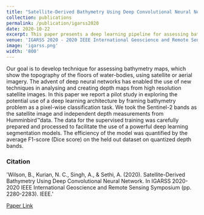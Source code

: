 ```yaml
---
title: "Satellite-Derived Bathymetry Using Deep Convolutional Neural Network"
collection: publications
permalink: /publication/igarss2020
date: 2020-10-22
excerpt: This paper presents a deep learning pipeline for assessing bathymetry maps from satellite derived aerial images .
venue: 'IGARSS 2020 - 2020 IEEE International Geoscience and Remote Sensing Symposium'
image: 'igarss.png'
width: '800'
---
```

Our goal is to develop technique for assessing bathymetry maps, which show the topography of the floors of water-bodies, using satellite or aerial imagery. The advent of deep neural networks has enabled the use of new techniques in analysing and creating depth maps from high resolution satellite images. In this paper we report a pilot study in exploring the potential use of a deep learning architecture by framing bathymetry problem as a pixel-wise classification task. We took the Sentinel-2 bands as the satellite image and independent depth measurements from Humminbird™data. The data for the supervised training was carefully prepared and processed to facilitate the use of a powerful deep learning segmentation models. The efficiency of the model was quantified by the average F1-score (Dice score) on the held out dataset on quantized depth bands.

### Citation 

'Wilson, B., Kurian, N. C., Singh, A., & Sethi, A. (2020). Satellite-Derived Bathymetry Using Deep Convolutional Neural Network. In IGARSS 2020-2020 IEEE International Geoscience and Remote Sensing Symposium (pp. 2280-2283). IEEE.'

[Paper Link](https://ieeexplore.ieee.org/abstract/document/9324053)
